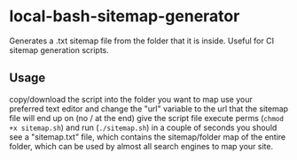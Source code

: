 # local-bash-sitemap-generator
Generates a .txt sitemap file from the folder that it is inside. Useful for CI sitemap generation scripts.
## Usage
copy/download the script into the folder you want to map
use your preferred text editor and change the "url" variable to the url that the sitemap file will end up on (no / at the end)
give the script file execute perms (`chmod +x sitemap.sh`)
and run (`./sitemap.sh`)
in a couple of seconds you should see a "sitemap.txt" file, which contains the sitemap/folder map of the entire folder, which can be used by almost all search engines to map your site.

